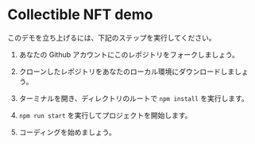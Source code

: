 # Collectible NFT demo

このデモを立ち上げるには、下記のステップを実行してください。

1. あなたの Github アカウントにこのレポジトリをフォークしましょう。

2. クローンしたレポジトリをあなたのローカル環境にダウンロードしましょう。

3. ターミナルを開き、ディレクトリのルートで `npm install` を実行します。

4. `npm run start` を実行してプロジェクトを開始します。

5. コーディングを始めましょう。
